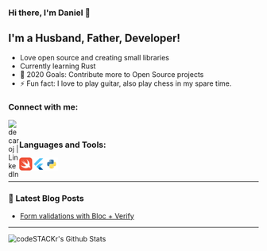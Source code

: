 ### Hi there, I'm Daniel  👋

## I'm a Husband, Father, Developer!
- Love open source and creating small libraries
- Currently learning Rust 
- 🥅 2020 Goals: Contribute more to Open Source projects
- ⚡ Fun fact: I love to play guitar, also play chess in my spare time.

### Connect with me:

[<img align="left" alt="decaroj | LinkedIn" width="22px" src="https://cdn.jsdelivr.net/npm/simple-icons@v3/icons/linkedin.svg" />][linkedin]

<br />

### Languages and Tools:

<img align="left" alt="Swift" width="26px" src="https://raw.githubusercontent.com/github/explore/80688e429a7d4ef2fca1e82350fe8e3517d3494d/topics/swift/swift.png" />
<img align="left" alt="Flutter" width="26px" src="https://raw.githubusercontent.com/github/explore/80688e429a7d4ef2fca1e82350fe8e3517d3494d/topics/flutter/flutter.png" />
<img align="left" alt="Python" width="26px" src="https://raw.githubusercontent.com/github/explore/80688e429a7d4ef2fca1e82350fe8e3517d3494d/topics/python/python.png" />

<br />
<br />

---

### 📕 Latest Blog Posts
<!-- BLOG-POST-LIST:START -->
- [Form validations with Bloc + Verify](https://dev.to/danielcardonarojas/form-validations-with-bloc-verify-1aib)
<!-- BLOG-POST-LIST:END -->

---

<img align="left" alt="codeSTACKr's Github Stats" src="https://github-readme-stats.vercel.app/api?username=DanielCardonaRojas&show_icons=true&hide_border=true" />

[linkedin]: https://linkedin.com/in/decaroj
